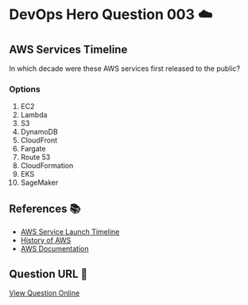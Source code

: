 # DevOps Hero Question 003 ☁️

## AWS Services Timeline

In which decade were these AWS services first released to the public?

### Options
1. EC2
2. Lambda
3. S3
4. DynamoDB
5. CloudFront
6. Fargate
7. Route 53
8. CloudFormation
9. EKS
10. SageMaker

## References 📚
- [AWS Service Launch Timeline](https://aws.amazon.com/about-aws/timeline/)
- [History of AWS](https://techcrunch.com/2016/07/02/andy-jassys-brief-history-of-the-genesis-of-aws/)
- [AWS Documentation](https://docs.aws.amazon.com/)

## Question URL 🔗
[View Question Online](https://blog.session.it/quiz/decks/devops-hero/questions/003-question)